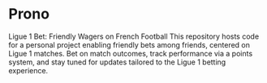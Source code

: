 # Prono
Ligue 1 Bet: Friendly Wagers on French Football  This repository hosts code for a personal project enabling friendly bets among friends, centered on Ligue 1 matches. Bet on match outcomes, track performance via a points system, and stay tuned for updates tailored to the Ligue 1 betting experience.
